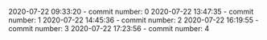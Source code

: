 2020-07-22 09:33:20 - commit number: 0
2020-07-22 13:47:35 - commit number: 1
2020-07-22 14:45:36 - commit number: 2
2020-07-22 16:19:55 - commit number: 3
2020-07-22 17:23:56 - commit number: 4
